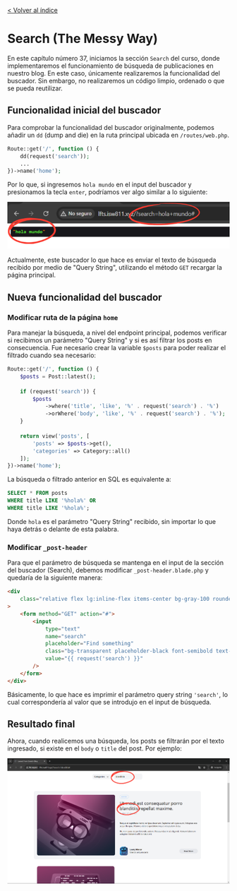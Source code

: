 [< Volver al índice](/docs/readme.md)

# Search (The Messy Way)

En este capítulo número 37, iniciamos la sección `Search` del curso, donde implementaremos el funcionamiento de búsqueda de publicaciones en nuestro blog. En este caso, únicamente realizaremos la funcionalidad del buscador. Sin embargo, no realizaremos un código limpio, ordenado o que se pueda reutilizar.

## Funcionalidad inicial del buscador

Para comprobar la funcionalidad del buscador originalmente, podemos añadir un `dd` (dump and die) en la ruta principal ubicada en `/routes/web.php`.

```php
Route::get('/', function () {
    dd(request('search'));
    ...
})->name('home');
```

Por lo que, si ingresemos `hola mundo` en el input del buscador y presionamos la tecla `enter`, podríamos ver algo similar a lo siguiente:

![Funcionalidad inicial del buscador](images/funcionalidad-inicial-v33.png)

Actualmente, este buscador lo que hace es enviar el texto de búsqueda recibido por medio de "Query String", utilizando el método `GET` recargar la página principal.

## Nueva funcionalidad del buscador

### Modificar ruta de la página `home`

Para manejar la búsqueda, a nivel del endpoint principal, podemos verificar si recibimos un parámetro "Query String" y si es así filtrar los posts en consecuencia. Fue necesario crear la variable `$posts` para poder realizar el filtrado cuando sea necesario:

```php
Route::get('/', function () {
    $posts = Post::latest();

    if (request('search')) {
        $posts
            ->where('title', 'like', '%' . request('search') . '%')
            ->orWhere('body', 'like', '%' . request('search') . '%');
    }

    return view('posts', [
        'posts' => $posts->get(),
        'categories' => Category::all()
    ]);
})->name('home');
```

La búsqueda o filtrado anterior en SQL es equivalente a:

```SQL
SELECT * FROM posts
WHERE title LIKE '%hola%' OR
WHERE title LIKE '%hola%';
```

Donde `hola` es el parámetro "Query String" recibido, sin importar lo que haya detrás o delante de esta palabra.

### Modificar `_post-header`

Para que el parámetro de búsqueda se mantenga en el input de la sección del buscador (Search), debemos modificar `_post-header.blade.php` y quedaría de la siguiente manera:

```html
<div
    class="relative flex lg:inline-flex items-center bg-gray-100 rounded-xl px-3 py-2"
>
    <form method="GET" action="#">
        <input
            type="text"
            name="search"
            placeholder="Find something"
            class="bg-transparent placeholder-black font-semibold text-sm"
            value="{{ request('search') }}"
        />
    </form>
</div>
```

Básicamente, lo que hace es imprimir el parámetro query string `'search'`, lo cual correspondería al valor que se introdujo en el input de búsqueda.

## Resultado final

Ahora, cuando realicemos una búsqueda, los posts se filtrarán por el texto ingresado, si existe en el `body` o `title` del post. Por ejemplo:

![Resultado de búsqueda](images/resultado-busqueda-v33.png)

